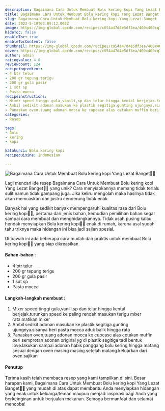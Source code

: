 ```yaml
---
description: Bagaimana Cara Untuk Membuat Bolu kering kopi Yang Lezat Banget"
title: Bagaimana Cara Untuk Membuat Bolu kering kopi Yang Lezat Banget
slug: Bagaimana-Cara-Untuk-Membuat-Bolu-kering-kopi-Yang-Lezat-Banget
date: 2022-5-10T03:09:12.063Z
image: https://img-global.cpcdn.com/recipes/c054a47d4e5df3ea/400x400cq70/photo.jpg
hideToc: false
enableToc: true
enableTocContent: false
thumbnail: https://img-global.cpcdn.com/recipes/c054a47d4e5df3ea/400x400cq70/photo.jpg
cover: https://img-global.cpcdn.com/recipes/c054a47d4e5df3ea/400x400cq70/photo.jpg
author: admin
ratingvalue: 4.8
reviewcount: 124
recipeingredient:
- 4 btr telur
- 200 gr tepung terigu
- 200 gr gula pasir
- 1 sdt sp
- Pasta mocca
recipeinstructions:
- Mixer speed tinggi gula,vanili,sp dan telur hingga kental berjejak.turunkan speed ke paling rendah masukan terigu mixer rata.matikan mixer
- Ambil sedikit adonan masukan ke plastik segitiga.gunting ujungnya.sisanya beri pasta mocca aduk balik hingga rata
- Panaskan oven,tuang adonan mocca ke cupcase alas cetakan muffin beri semprotan adonan original yg di plastik segitiga tadi bentuk love.lakukan sampai adonan habis panggang bolu kering hingga matang sesuai dengan oven masing masing.setelah matang.keluarkan dari oven.sajikan
categories:
- Resep

tags:
- Bolu
- kering
- kopi

katakunci: Bolu kering kopi
recipecuisine: Indonesian

---
```


![Bagaimana Cara Untuk Membuat Bolu kering kopi Yang Lezat Banget👩‍🍳](https://img-global.cpcdn.com/recipes/c054a47d4e5df3ea/400x400cq70/photo.jpg)

Lagi mencari ide resep Bagaimana Cara Untuk Membuat Bolu kering kopi Yang Lezat Banget👩‍🍳 yang unik? Cara menyiapkannya memang tidak terlalu sulit namun tidak gampang juga. Jika keliru mengolah maka hasilnya tidak akan memuaskan dan justru cenderung tidak enak.

Banyak hal yang sedikit banyak mempengaruhi kualitas rasa dari Bolu kering kopi👩‍🍳, pertama dari jenis bahan, kemudian pemilihan bahan segar sampai cara membuat dan menghidangkannya. Tidak usah pusing kalau hendak menyiapkan Bolu kering kopi👩‍🍳 enak di rumah, karena asal sudah tahu triknya maka hidangan ini bisa jadi sajian spesial.

Di bawah ini ada beberapa cara mudah dan praktis untuk membuat Bolu kering kopi👩‍🍳 yang siap dikreasikan.

<!--inarticleads1-->

#### Bahan-bahan :

- 4 btr telur
- 200 gr tepung terigu
- 200 gr gula pasir
- 1 sdt sp
- Pasta mocca

<!--inarticleads2-->

#### Langkah-langkah membuat :

1. Mixer speed tinggi gula,vanili,sp dan telur hingga kental berjejak.turunkan speed ke paling rendah masukan terigu mixer rata.matikan mixer
1. Ambil sedikit adonan masukan ke plastik segitiga.gunting ujungnya.sisanya beri pasta mocca aduk balik hingga rata
1. Panaskan oven,tuang adonan mocca ke cupcase alas cetakan muffin beri semprotan adonan original yg di plastik segitiga tadi bentuk love.lakukan sampai adonan habis panggang bolu kering hingga matang sesuai dengan oven masing masing.setelah matang.keluarkan dari oven.sajikan

#### Penutup

Terima kasih telah membaca resep yang kami tampilkan di sini. Besar harapan kami, Bagaimana Cara Untuk Membuat Bolu kering kopi Yang Lezat Banget👩‍🍳 yang mudah di atas dapat membantu Anda menyiapkan hidangan yang enak untuk keluarga/teman maupun menjadi inspirasi bagi Anda yang berkeinginan untuk berjualan makanan. Semoga bermanfaat dan selamat mencoba!